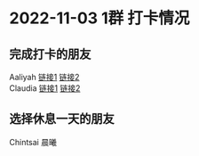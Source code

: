 # 2022-11-03 1群 打卡情况
## 完成打卡的朋友
Aaliyah [链接1](http://mmbiz.qpic.cn/mmbiz_jpg/aBaDwGIjEcHNuKALp4lwqbJcGTUhPvocypdfym4AuyApriauvibbgXZ0vK0eafBVMiapwKAL56J5de8VTBr8wYVRA/0) [链接2](http://mmbiz.qpic.cn/mmbiz_jpg/aBaDwGIjEcHNuKALp4lwqbJcGTUhPvoczLuMnfIiciaP9bfk7h4vwrjUhYutydAQicEI8xSEeWNC6fThM0ZdmQsGQ/0) <br>Claudia [链接1](http://mmbiz.qpic.cn/mmbiz_jpg/EqM704vBbWCax4oldeMqxcsvLgHgbzIwEjapVleXXQGhFGMgFqwb0EpMSaFwUJicicK0YzibrWbXXicYXSfic4O7y4w/0) [链接2](http://mmbiz.qpic.cn/mmbiz_jpg/EqM704vBbWCax4oldeMqxcsvLgHgbzIwfM92wS7iaibtQVanuLa9cseknwj5fGNkX2xeXuN0bhcMgXhcbIzxtO9w/0) <br>
## 选择休息一天的朋友
Chintsai
晨曦

